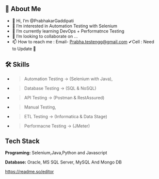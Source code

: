 ## 🚀 About Me
- 👋 Hi, I’m @PrabhakarGaddipati
- 👀 I’m interested in Automation Testing with Selenium 
- 🌱 I’m currently learning DevOps + Performatnce Testing
- 💞️ I’m looking to collaborate on ...
- 📫 How to reach me : Email- Prabha.testengg@gmail.com ✔Cell : Need to Update 🙌

## 🛠 Skills
- > Automation Testing  -> (Selenium with Java),
- > Database Testing    -> (SQL & NoSQL)
- > API Testing         -> (Postman & RestAssured)
- > Manual Testing,
- > ETL Testing         -> (Informatica & Data Stage)
- > Performacne Testing -> (JMeter)

## Tech Stack
**Programing:** Selenium,Java,Python and Javascript

**Database:** Oracle, MS SQL Server, MySQL And Mongo DB


<!---
PrabhakarGaddipati/PrabhakarGaddipati is a ✨ special ✨ repository because its `README.md` (this file) appears on your GitHub profile.
You can click the Preview link to take a look at your changes.
--->
https://readme.so/editor
